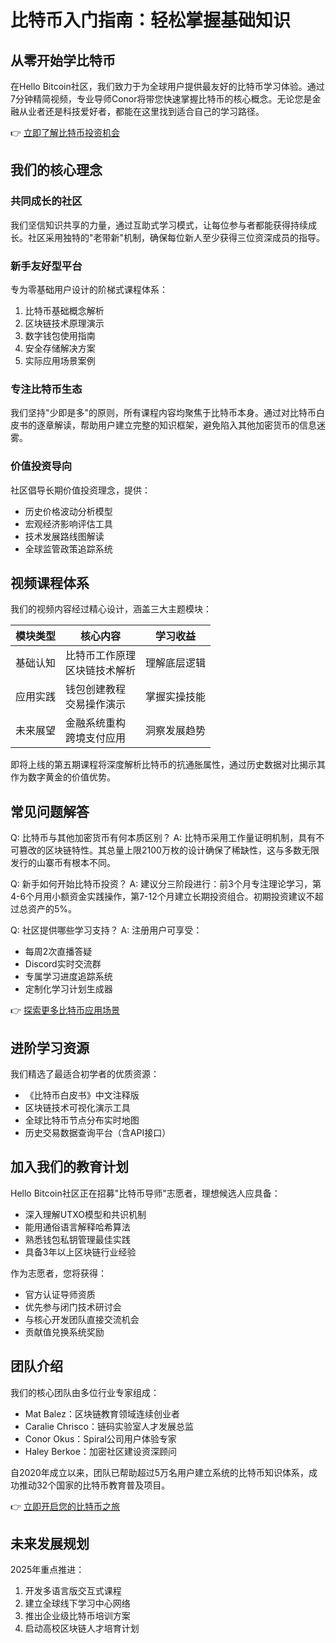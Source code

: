 # 比特币入门指南：轻松掌握基础知识

## 从零开始学比特币
在Hello Bitcoin社区，我们致力于为全球用户提供最友好的比特币学习体验。通过7分钟精简视频，专业导师Conor将带您快速掌握比特币的核心概念。无论您是金融从业者还是科技爱好者，都能在这里找到适合自己的学习路径。

👉 [立即了解比特币投资机会](https://bit.ly/okx_welcome)

## 我们的核心理念

### 共同成长的社区
我们坚信知识共享的力量，通过互助式学习模式，让每位参与者都能获得持续成长。社区采用独特的"老带新"机制，确保每位新人至少获得三位资深成员的指导。

### 新手友好型平台
专为零基础用户设计的阶梯式课程体系：
1. 比特币基础概念解析
2. 区块链技术原理演示
3. 数字钱包使用指南
4. 安全存储解决方案
5. 实际应用场景案例

### 专注比特币生态
我们坚持"少即是多"的原则，所有课程内容均聚焦于比特币本身。通过对比特币白皮书的逐章解读，帮助用户建立完整的知识框架，避免陷入其他加密货币的信息迷雾。

### 价值投资导向
社区倡导长期价值投资理念，提供：
- 历史价格波动分析模型
- 宏观经济影响评估工具
- 技术发展路线图解读
- 全球监管政策追踪系统

## 视频课程体系
我们的视频内容经过精心设计，涵盖三大主题模块：

| 模块类型 | 核心内容 | 学习收益 |
|---------|----------|----------|
| 基础认知 | 比特币工作原理<br>区块链技术解析 | 理解底层逻辑 |
| 应用实践 | 钱包创建教程<br>交易操作演示 | 掌握实操技能 |
| 未来展望 | 金融系统重构<br>跨境支付应用 | 洞察发展趋势 |

即将上线的第五期课程将深度解析比特币的抗通胀属性，通过历史数据对比揭示其作为数字黄金的价值优势。

## 常见问题解答

Q: 比特币与其他加密货币有何本质区别？
A: 比特币采用工作量证明机制，具有不可篡改的区块链特性。其总量上限2100万枚的设计确保了稀缺性，这与多数无限发行的山寨币有根本不同。

Q: 新手如何开始比特币投资？
A: 建议分三阶段进行：前3个月专注理论学习，第4-6个月用小额资金实践操作，第7-12个月建立长期投资组合。初期投资建议不超过总资产的5%。

Q: 社区提供哪些学习支持？
A: 注册用户可享受：
- 每周2次直播答疑
- Discord实时交流群
- 专属学习进度追踪系统
- 定制化学习计划生成器

👉 [探索更多比特币应用场景](https://bit.ly/okx_welcome)

## 进阶学习资源
我们精选了最适合初学者的优质资源：
- 《比特币白皮书》中文注释版
- 区块链技术可视化演示工具
- 全球比特币节点分布实时地图
- 历史交易数据查询平台（含API接口）

## 加入我们的教育计划
Hello Bitcoin社区正在招募"比特币导师"志愿者，理想候选人应具备：
- 深入理解UTXO模型和共识机制
- 能用通俗语言解释哈希算法
- 熟悉钱包私钥管理最佳实践
- 具备3年以上区块链行业经验

作为志愿者，您将获得：
- 官方认证导师资质
- 优先参与闭门技术研讨会
- 与核心开发团队直接交流机会
- 贡献值兑换系统奖励

## 团队介绍
我们的核心团队由多位行业专家组成：
- Mat Balez：区块链教育领域连续创业者
- Caralie Chrisco：链码实验室人才发展总监
- Conor Okus：Spiral公司用户体验专家
- Haley Berkoe：加密社区建设资深顾问

自2020年成立以来，团队已帮助超过5万名用户建立系统的比特币知识体系，成功推动32个国家的比特币教育普及项目。

👉 [立即开启您的比特币之旅](https://bit.ly/okx_welcome)

## 未来发展规划
2025年重点推进：
1. 开发多语言版交互式课程
2. 建立全球线下学习中心网络
3. 推出企业级比特币培训方案
4. 启动高校区块链人才培育计划
